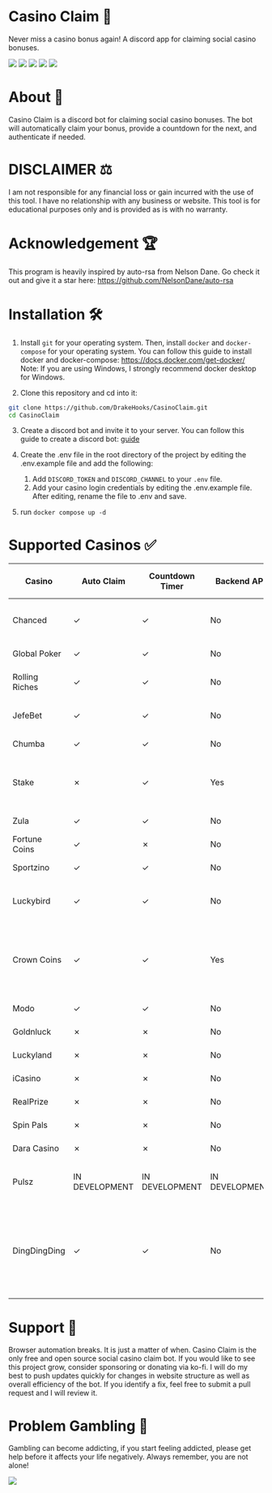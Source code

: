 # Casino Claim 🎰
Never miss a casino bonus again! A discord app for claiming social casino bonuses.

<p>
<img src="https://img.shields.io/badge/python-3670A0?style=for-the-badge&logo=python&logoColor=ffdd54"/>
<img src="https://img.shields.io/badge/-selenium-%43B02A?style=for-the-badge&logo=selenium&logoColor=white"/>
<img src="https://img.shields.io/badge/-requests-%232c2f33?style=for-the-badge&logo=&logoColor=white"/>
<img src="https://img.shields.io/badge/-discord.py-%232c2f33?style=for-the-badge&logo=discord&logoColor=white"/>
<img src="https://img.shields.io/badge/-docker-%232c2f33?style=for-the-badge&logo=docker&logoColor=white"/>

</p>

# About 🧾
Casino Claim is a discord bot for claiming social casino bonuses. The bot will automatically claim your bonus, provide a countdown for the next, and authenticate if needed.

# DISCLAIMER ⚖️
I am not responsible for any financial loss or gain incurred with the use of this tool. I have no relationship with any business or website. This tool is for educational purposes only and is provided as is with no warranty.

# Acknowledgement 🏆
This program is heavily inspired by auto-rsa from Nelson Dane. Go check it out and give it a star here: https://github.com/NelsonDane/auto-rsa

# Installation 🛠️

1. Install `git` for your operating system. Then, install `docker` and `docker-compose` for your operating system. You can follow this guide to install docker and docker-compose: https://docs.docker.com/get-docker/ Note: If you are using Windows, I strongly recommend docker desktop for Windows.

2. Clone this repository and cd into it:
```bash
git clone https://github.com/DrakeHooks/CasinoClaim.git
cd CasinoClaim
```
3. Create a discord bot and invite it to your server. You can follow this guide to create a discord bot: [guide](discordBot.md)

4. Create the .env file in the root directory of the project by editing the .env.example file and add the following:
    1. Add `DISCORD_TOKEN` and `DISCORD_CHANNEL` to your `.env` file.
    2. Add your casino login credentials by editing the .env.example file. After editing, rename the file to .env and save. 
5. run `docker compose up -d`







# Supported Casinos ✅
| Casino         | Auto Claim | Countdown Timer | Backend API | Notes            | Trusted? (payment proof) |
|----------------|------------|-----------------|-----------------------------|------------------|---------|
| Chanced        | ✓          | ✓               | No                          | Varies between $0.30-$1.00 bonus/day    | Yes     |
| Global Poker   | ✓          | ✓               | No                          | $0.00-$4.00 bonus/day | Yes     |
| Rolling Riches | ✓          | ✓               | No                          | $0.20 bonus every 6 hours | Yes     |
| JefeBet        | ✓          | ✓               | No                          | $0.20 bonus every 6 hours | No 🤢 |
| Chumba         | ✓          | ✓               | No                          | $1.00 bonus/day     | Yes     |
| Stake          | ✗          | ✓               | Yes                         | $1.00 bonus/day -  Auto Claim in development | Yes     |
| Zula           | ✓          | ✓               | No                          | $1.00 bonus/day     | Yes     |
| Fortune Coins  | ✓          | ✗               | No                          | $0.50-$1.20 bonus/day | Yes     |
| Sportzino      | ✓          | ✓               | No                          | $0.50-$1.00 bonus/day     | Yes     |
| Luckybird      | ✓          | ✓               | No                          | $0.25 bonus/day -  Increases with VIP | Yes     |
| Crown Coins    | ✓          | ✓               | Yes                         | Varies between $0.00-$2.00 bonus/day - Social Auth support in development | Yes     |
| Modo           | ✓          | ✓               | No                          | $0.30-$1.00 bonus/day | Yes     |
| Goldnluck      | ✗          | ✗               | No                          | $2.00 bonus/day     | No 🤢     |
| Luckyland      | ✗          | ✗               | No                          | $0.30-$1.00  bonus/day | Yes     |
| iCasino        | ✗          | ✗               | No                          | $1.70 bonus/day | Yes     |
| RealPrize      | ✗          | ✗               | No                          | $1.20 bonus/day | Yes     |
| Spin Pals      | ✗          | ✗               | No                          | $1.00  bonus/day | Yes     |
| Dara Casino    | ✗          | ✗               | No                          | $1.00  bonus/day | Yes     |
| Pulsz          | IN DEVELOPMENT | IN DEVELOPMENT | IN DEVELOPMENT            | Varies between $0.20-$3 bonus/day | Yes      |
| DingDingDing   | ✓          | ✓               | No                          | Varies between $0.50 and $1 SC | Exit scammed as of 4/2/25 - Do not put your money into DDD. No 💩 |


# Support 🔮 
Browser automation breaks. It is just a matter of when. Casino Claim is the only free and open source social casino claim bot. If you would like to see this project grow, consider sponsoring or donating via ko-fi. I will do my best to push updates quickly for changes in website structure as well as overall efficiency of the bot. If you identify a fix, feel free to submit a pull request and I will review it.


# Problem Gambling 🎲
Gambling can become addicting, if you start feeling addicted, please get help before it affects your life negatively. Always remember, you are not alone!

<a href="https://www.ncpgambling.org/help-treatment/"><img src="https://www.ncpgambling.org/wp-content/themes/magneti/assets/build/images/800gamb-logo-header.svg"/></a>
